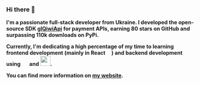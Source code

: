 ### Hi there 👋

**I'm a passionate full-stack developer from Ukraine. I developed the open-source SDK [glQiwiApi](https://github.com/GLEF1X) for payment APIs, earning 80 stars on GitHub and surpassing 110k downloads on PyPi.**

**Currently, I'm dedicating a high percentage of my time to learning frontend development (mainly in React <img src="https://upload.wikimedia.org/wikipedia/commons/a/a7/React-icon.svg" width="13px" height="13px"/>) and backend development using <img src="https://github.com/GLEF1X/GLEF1X/assets/71976818/5bf81447-0bc4-4cb6-97ee-4f886e8348d1" width="17"></img>
 and <img src="https://github.com/GLEF1X/GLEF1X/assets/71976818/53d19b2b-9abf-4e94-9388-b905f78edd39" width="27"></img>.**


**You can find more information on [my website](https://glefix.dev).**

